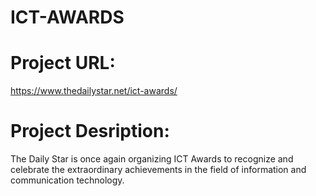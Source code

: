 # ICT-AWARDS

Project URL:
==============
https://www.thedailystar.net/ict-awards/


Project Desription:
==========
The Daily Star is once again organizing ICT Awards to recognize and celebrate the extraordinary achievements in the field of information and communication technology. 




